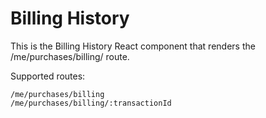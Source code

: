 Billing History
======

This is the Billing History React component that renders the /me/purchases/billing/ route.

Supported routes:

```
/me/purchases/billing
/me/purchases/billing/:transactionId
```
